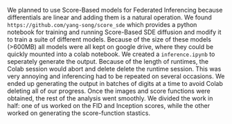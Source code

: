 We planned to use Score-Based models for Federated Inferencing because differentials are linear and adding them is a natural operation.
We found `https://github.com/yang-song/score_sde` which provides a python notebook for training and running Score-Based SDE diffusion and modify it to train a suite of different models.
Because of the size of these models (>600MB) all models were all kept on google drive, where they could be quickly mounted into a colab notebook.
We created a `inference.ipynb` to seperately generate the output. Because of the length of runtimes, the Colab session would abort and delete delete the runtime session. 
This was very annoying and inferencing had to be repeated on several occasions. We ended up generating the output in batches of digits at a time to avoid Colab deleting all of our progress.
Once the images and score functions were obtained, the rest of the analysis went smoothly. We divided the work in half: one of us worked on the FID and Inception scores, while the other worked
on generating the score-function stastics. 



